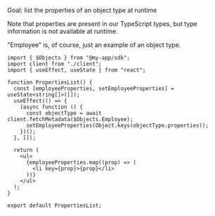 Goal: list the properties of an object type at runtime

Note that properties are present in our TypeScript types, but type information
is not available at runtime.

"Employee" is, of course, just an example of an object type.

```
import { $Objects } from "@my-app/sdk";
import client from "./client";
import { useEffect, useState } from "react";

function PropertiesList() {
  const [employeeProperties, setEmployeeProperties] = useState<string[]>([]);
  useEffect(() => {
    (async function () {
      const objectType = await client.fetchMetadata($Objects.Employee);
      setEmployeeProperties(Object.keys(objectType.properties));
    })();
  }, []);

  return (
    <ul>
      {employeeProperties.map((prop) => (
        <li key={prop}>{prop}</li>
      ))}
    </ul>
  );
}

export default PropertiesList;
```
